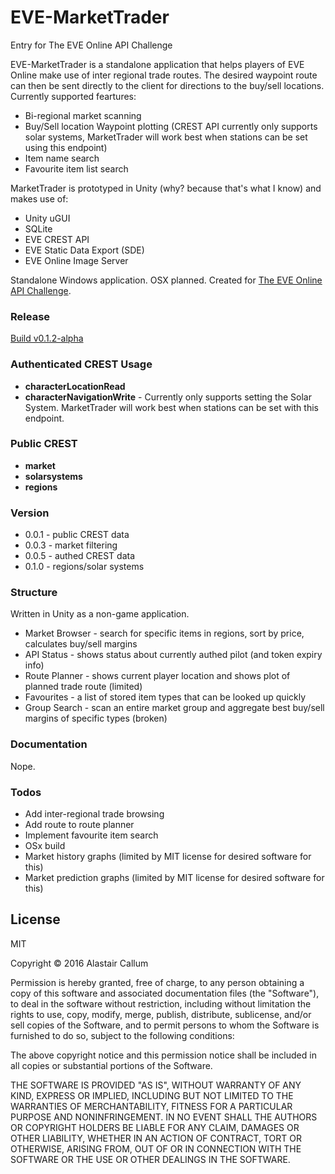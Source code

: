 # EVE-MarketTrader
Entry for The EVE Online API Challenge

EVE-MarketTrader is a standalone application that helps players of EVE Online make use of inter regional trade routes. The desired waypoint route can then be sent directly to the client for directions to the buy/sell locations. Currently supported feartures:

  - Bi-regional market scanning
  - Buy/Sell location Waypoint plotting (CREST API currently only supports solar systems, MarketTrader will work best when stations can be set using this endpoint)
  - Item name search
  - Favourite item list search

MarketTrader is prototyped in Unity (why? because that's what I know) and makes use of:

  - Unity uGUI
  - SQLite
  - EVE CREST API
  - EVE Static Data Export (SDE)
  - EVE Online Image Server

Standalone Windows application. OSX planned.
Created for [The EVE Online API Challenge].

### Release
[Build v0.1.2-alpha]

### Authenticated CREST Usage

 - **characterLocationRead**
 - **characterNavigationWrite** - Currently only supports setting the Solar System. MarketTrader will work best when stations can be set with this endpoint.

### Public CREST 

 - **market**
 - **solarsystems**
 - **regions**

### Version
  - 0.0.1 - public CREST data 
  - 0.0.3 - market filtering
  - 0.0.5 - authed CREST data
  - 0.1.0 - regions/solar systems

### Structure
Written in Unity as a non-game application.

* Market Browser - search for specific items in regions, sort by price, calculates buy/sell margins
* API Status - shows status about currently authed pilot (and token expiry info)
* Route Planner - shows current player location and shows plot of planned trade route (limited)
* Favourites - a list of stored item types that can be looked up quickly
* Group Search - scan an entire market group and aggregate best buy/sell margins of specific types (broken)

### Documentation
Nope.

### Todos

 - Add inter-regional trade browsing
 - Add route to route planner
 - Implement favourite item search
 - OSx build
 - Market history graphs (limited by MIT license for desired software for this)
 - Market prediction graphs (limited by MIT license for desired software for this)

License
----

MIT

Copyright © 2016 Alastair Callum

Permission is hereby granted, free of charge, to any person obtaining a copy of this software and associated documentation files (the "Software"), to deal in the software without restriction, including without limitation the rights to use, copy, modify, merge, publish, distribute, sublicense, and/or sell copies of the Software, and to permit persons to whom the Software is furnished to do so, subject to the following conditions:

The above copyright notice and this permission notice shall be included in all copies or substantial portions of the Software.

THE SOFTWARE IS PROVIDED "AS IS", WITHOUT WARRANTY OF ANY KIND, EXPRESS OR IMPLIED, INCLUDING BUT NOT LIMITED TO THE WARRANTIES OF MERCHANTABILITY, FITNESS FOR A PARTICULAR PURPOSE AND NONINFRINGEMENT.  IN NO EVENT SHALL THE AUTHORS OR COPYRIGHT HOLDERS BE LIABLE FOR ANY CLAIM, DAMAGES OR OTHER LIABILITY, WHETHER IN AN ACTION OF CONTRACT, TORT OR OTHERWISE, ARISING FROM, OUT OF OR IN CONNECTION WITH THE SOFTWARE OR THE USE OR OTHER DEALINGS IN THE SOFTWARE.

[The EVE Online API Challenge]:<http://community.eveonline.com/news/dev-blogs/the-eve-online-api-challenge-1/>
[Build v0.1.2-alpha]:<https://github.com/aCallum/EVE-MarketTrader/releases/tag/v0.1.2-alpha>

